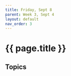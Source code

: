 ```yaml
---
title: Friday, Sept 8
parent: Week 3, Sept 4
layout: default
nav_order: 3
---
```


# {{ page.title }}

## Topics

